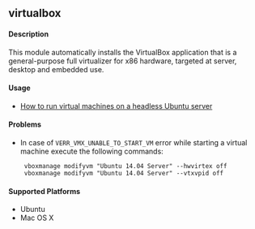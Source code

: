 ## virtualbox

#### Description

This module automatically installs the VirtualBox application that is a
general-purpose full virtualizer for x86 hardware, targeted at server, desktop
and embedded use.

#### Usage

 * [How to run virtual machines on a headless Ubuntu server](http://www.howtoforge.com/vboxheadless-running-virtual-machines-with-virtualbox-4.3-on-a-headless-ubuntu-14.04-lts-server)

#### Problems

 * In case of `VERR_VMX_UNABLE_TO_START_VM` error while starting a virtual machine execute the following commands:

        vboxmanage modifyvm "Ubuntu 14.04 Server" --hwvirtex off
        vboxmanage modifyvm "Ubuntu 14.04 Server" --vtxvpid off

#### Supported Platforms

 * Ubuntu
 * Mac OS X
